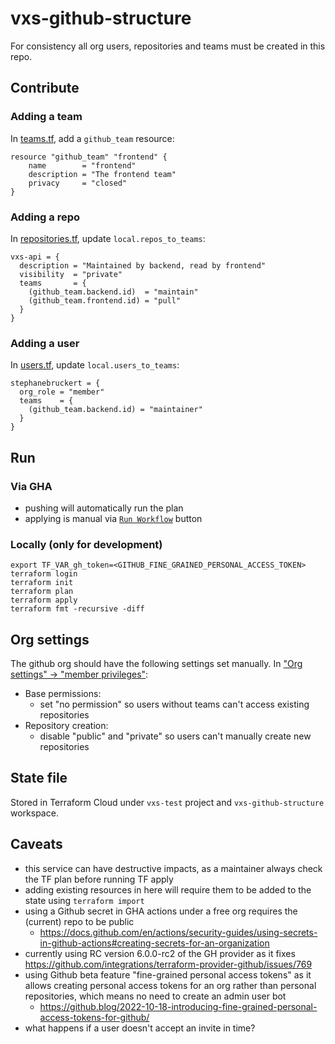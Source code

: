 # vxs-github-structure

For consistency all org users, repositories and teams must be created in this repo.

## Contribute

### Adding a team

In [teams.tf](./teams.tf), add a `github_team` resource:

    resource "github_team" "frontend" {
        name        = "frontend"
        description = "The frontend team"
        privacy     = "closed"
    }

### Adding a repo

In [repositories.tf](./repositories.tf), update `local.repos_to_teams`:

    vxs-api = {
      description = "Maintained by backend, read by frontend"
      visibility  = "private"
      teams       = {
        (github_team.backend.id)  = "maintain"
        (github_team.frontend.id) = "pull"
      }
    }

### Adding a user

In [users.tf](./users.tf), update `local.users_to_teams`:

    stephanebruckert = {
      org_role = "member"
      teams    = {
        (github_team.backend.id) = "maintainer"
      }
    }

## Run

### Via GHA

 - pushing will automatically run the plan
 - applying is manual via [`Run Workflow`](https://github.com/vxs-test/vxs-github-structure/actions/workflows/apply.yaml) button 

### Locally (only for development)

    export TF_VAR_gh_token=<GITHUB_FINE_GRAINED_PERSONAL_ACCESS_TOKEN>
    terraform login
    terraform init
    terraform plan
    terraform apply
    terraform fmt -recursive -diff

## Org settings

The github org should have the following settings set manually.
In ["Org settings" -> "member privileges"](https://github.com/organizations/vxs-test/settings/member_privileges):
   - Base permissions:
     - set "no permission" so users without teams can't access existing repositories
   - Repository creation:
     - disable "public" and "private" so users can't manually create new repositories

## State file

Stored in Terraform Cloud under `vxs-test` project and `vxs-github-structure` workspace.

## Caveats

- this service can have destructive impacts, as a maintainer always check the TF plan before running TF apply
- adding existing resources in here will require them to be added to the state using `terraform import`
- using a Github secret in GHA actions under a free org requires the (current) repo to be public
  - https://docs.github.com/en/actions/security-guides/using-secrets-in-github-actions#creating-secrets-for-an-organization
- currently using RC version 6.0.0-rc2 of the GH provider as it fixes https://github.com/integrations/terraform-provider-github/issues/769
- using Github beta feature "fine-grained personal access tokens" as it allows creating personal access 
  tokens for an org rather than personal repositories, which means no need to create an admin user bot
  - https://github.blog/2022-10-18-introducing-fine-grained-personal-access-tokens-for-github/
- what happens if a user doesn't accept an invite in time?
